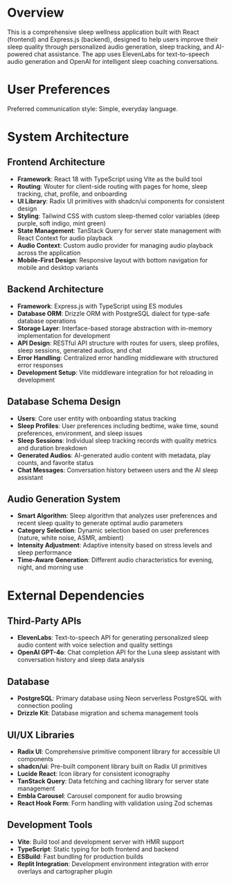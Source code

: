# Overview

This is a comprehensive sleep wellness application built with React (frontend) and Express.js (backend), designed to help users improve their sleep quality through personalized audio generation, sleep tracking, and AI-powered chat assistance. The app uses ElevenLabs for text-to-speech audio generation and OpenAI for intelligent sleep coaching conversations.

# User Preferences

Preferred communication style: Simple, everyday language.

# System Architecture

## Frontend Architecture
- **Framework**: React 18 with TypeScript using Vite as the build tool
- **Routing**: Wouter for client-side routing with pages for home, sleep tracking, chat, profile, and onboarding
- **UI Library**: Radix UI primitives with shadcn/ui components for consistent design
- **Styling**: Tailwind CSS with custom sleep-themed color variables (deep purple, soft indigo, mint green)
- **State Management**: TanStack Query for server state management with React Context for audio playback
- **Audio Context**: Custom audio provider for managing audio playback across the application
- **Mobile-First Design**: Responsive layout with bottom navigation for mobile and desktop variants

## Backend Architecture
- **Framework**: Express.js with TypeScript using ES modules
- **Database ORM**: Drizzle ORM with PostgreSQL dialect for type-safe database operations
- **Storage Layer**: Interface-based storage abstraction with in-memory implementation for development
- **API Design**: RESTful API structure with routes for users, sleep profiles, sleep sessions, generated audios, and chat
- **Error Handling**: Centralized error handling middleware with structured error responses
- **Development Setup**: Vite middleware integration for hot reloading in development

## Database Schema Design
- **Users**: Core user entity with onboarding status tracking
- **Sleep Profiles**: User preferences including bedtime, wake time, sound preferences, environment, and sleep issues
- **Sleep Sessions**: Individual sleep tracking records with quality metrics and duration breakdown
- **Generated Audios**: AI-generated audio content with metadata, play counts, and favorite status
- **Chat Messages**: Conversation history between users and the AI sleep assistant

## Audio Generation System
- **Smart Algorithm**: Sleep algorithm that analyzes user preferences and recent sleep quality to generate optimal audio parameters
- **Category Selection**: Dynamic selection based on user preferences (nature, white noise, ASMR, ambient)
- **Intensity Adjustment**: Adaptive intensity based on stress levels and sleep performance
- **Time-Aware Generation**: Different audio characteristics for evening, night, and morning use

# External Dependencies

## Third-Party APIs
- **ElevenLabs**: Text-to-speech API for generating personalized sleep audio content with voice selection and quality settings
- **OpenAI GPT-4o**: Chat completion API for the Luna sleep assistant with conversation history and sleep data analysis

## Database
- **PostgreSQL**: Primary database using Neon serverless PostgreSQL with connection pooling
- **Drizzle Kit**: Database migration and schema management tools

## UI/UX Libraries
- **Radix UI**: Comprehensive primitive component library for accessible UI components
- **shadcn/ui**: Pre-built component library built on Radix UI primitives
- **Lucide React**: Icon library for consistent iconography
- **TanStack Query**: Data fetching and caching library for server state management
- **Embla Carousel**: Carousel component for audio browsing
- **React Hook Form**: Form handling with validation using Zod schemas

## Development Tools
- **Vite**: Build tool and development server with HMR support
- **TypeScript**: Static typing for both frontend and backend
- **ESBuild**: Fast bundling for production builds
- **Replit Integration**: Development environment integration with error overlays and cartographer plugin
